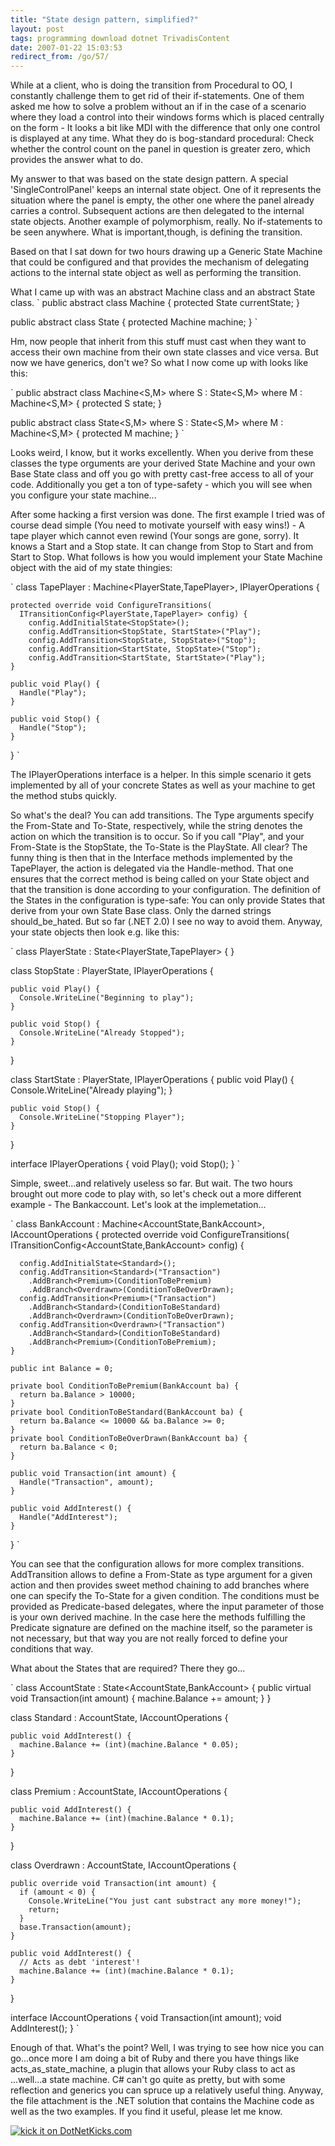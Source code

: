```yaml
---
title: "State design pattern, simplified?"
layout: post
tags: programming download dotnet TrivadisContent
date: 2007-01-22 15:03:53
redirect_from: /go/57/
---
```


While at a client, who is doing the transition from Procedural to OO, I constantly challenge them to get rid of their if-statements. One of them asked me how to solve a problem without an if in the case of a scenario where they load a control into their windows forms which is placed centrally on the form - It looks a bit like MDI with the difference that only one control is displayed at any time. What they do is bog-standard procedural: Check whether the control count on the panel in question is greater zero, which provides the answer what to do.

My answer to that was based on the state design pattern. A special 'SingleControlPanel' keeps an internal state object. One of it represents the situation where the panel is empty, the other one where the panel already carries a control. Subsequent actions are then delegated to the internal state objects. Another example of polymorphism, really. No if-statements to be seen anywhere. What is important,though, is defining the transition.

Based on that I sat down for two hours drawing up a Generic State Machine that could be configured and that provides the mechanism of delegating actions to the internal state object as well as performing the transition.

What I came up with was an abstract Machine class and an abstract State class.
`
public abstract class Machine {
  protected State currentState;
}

public abstract class State {
  protected Machine machine;
}
`

Hm, now people that inherit from this stuff must cast when they want to access their own machine from their own state classes and vice versa. But now we have generics, don't we? So what I now come up with looks like this:

`
public abstract class Machine<S,M> where S : State<S,M> where M : Machine<S,M>  {
    protected S state;
}

public abstract class State<S,M> where S : State<S,M> where M : Machine<S,M> {
    protected M machine;
}
`

Looks weird, I know, but it works excellently. When you derive from these classes the type orguments are your derived State Machine and your own Base State class and off you go with pretty cast-free access to all of your code. Additionally you get a ton of type-safety - which you will see when you configure your state machine...

After some hacking a first version was done. The first example I tried was of course dead simple (You need to motivate yourself with easy wins!) - A tape player which cannot even rewind (Your songs are gone, sorry). It knows a Start and a Stop state. It can change from Stop to Start and from Start to Stop. What follows is how you would implement your State Machine object with the aid of my state thingies:

`
  class TapePlayer : Machine<PlayerState,TapePlayer>, IPlayerOperations {

    protected override void ConfigureTransitions(
      ITransitionConfig<PlayerState,TapePlayer> config) {
        config.AddInitialState<StopState>();
        config.AddTransition<StopState, StartState>("Play");
        config.AddTransition<StopState, StopState>("Stop");
        config.AddTransition<StartState, StopState>("Stop");
        config.AddTransition<StartState, StartState>("Play");
    }

    public void Play() {
      Handle("Play");
    }

    public void Stop() {
      Handle("Stop");
    }
  }
`

The IPlayerOperations interface is a helper. In this simple scenario it gets implemented by all of your concrete States as well as your machine to get the method stubs quickly.

So what's the deal? You can add transitions. The Type arguments specify the From-State and To-State, respectively, while the string denotes the action on which the transition is to occur. So if you call "Play", and your From-State is the StopState, the To-State is the PlayState. All clear?
The funny thing is then that in the Interface methods implemented by the TapePlayer, the action is delegated via the Handle-method. That one ensures that the correct method is being called on your State object and that the transition is done according to your configuration. The definition of the States in the configuration is type-safe: You can only provide States that derive from your own State Base class. Only the darned strings should_be_hated. But so far (.NET 2.0) I see no way to avoid them.
Anyway, your state objects then look e.g. like this:

`
  class PlayerState : State<PlayerState,TapePlayer> {
  }

  class StopState : PlayerState, IPlayerOperations {

    public void Play() {
      Console.WriteLine("Beginning to play");
    }

    public void Stop() {
      Console.WriteLine("Already Stopped");
    }
  }

  class StartState : PlayerState, IPlayerOperations {
    public void Play() {
      Console.WriteLine("Already playing");
    }

    public void Stop() {
      Console.WriteLine("Stopping Player");
    }
  }

  interface IPlayerOperations {
    void Play();
    void Stop();
  }
`

Simple, sweet...and relatively useless so far. But wait. The two hours brought out more code to play with, so let's check out a more different example - The Bankaccount.
Let's look at the implemetation...

`
  class BankAccount : Machine<AccountState,BankAccount>, IAccountOperations {
    protected override void ConfigureTransitions(
      ITransitionConfig<AccountState,BankAccount> config) {

      config.AddInitialState<Standard>();
      config.AddTransition<Standard>("Transaction")
        .AddBranch<Premium>(ConditionToBePremium)
        .AddBranch<Overdrawn>(ConditionToBeOverDrawn);
      config.AddTransition<Premium>("Transaction")
        .AddBranch<Standard>(ConditionToBeStandard)
        .AddBranch<Overdrawn>(ConditionToBeOverDrawn);
      config.AddTransition<Overdrawn>("Transaction")
        .AddBranch<Standard>(ConditionToBeStandard)
        .AddBranch<Premium>(ConditionToBePremium);
    }

    public int Balance = 0;

    private bool ConditionToBePremium(BankAccount ba) {
      return ba.Balance > 10000;
    }
    private bool ConditionToBeStandard(BankAccount ba) {
      return ba.Balance <= 10000 && ba.Balance >= 0;
    }
    private bool ConditionToBeOverDrawn(BankAccount ba) {
      return ba.Balance < 0;
    }

    public void Transaction(int amount) {
      Handle("Transaction", amount);
    }

    public void AddInterest() {
      Handle("AddInterest");
    }
  }
`

You can see that the configuration allows for more complex transitions. AddTransition allows to define a From-State as type argument for a given action and then provides sweet method chaining to add branches where one can specify the To-State for a given condition. The conditions must be provided as Predicate-based delegates, where the input parameter of those is your own derived machine. In the case here the methods fulfilling the Predicate signature are defined on the machine itself, so the parameter is not necessary, but that way you are not really forced to define your conditions that way.

What about the States that are required? There they go...

`
  class AccountState : State<AccountState,BankAccount> {
    public virtual void Transaction(int amount) {
      machine.Balance += amount;
    }
  }

  class Standard : AccountState, IAccountOperations {

    public void AddInterest() {
      machine.Balance += (int)(machine.Balance * 0.05);
    }
  }

  class Premium : AccountState, IAccountOperations {

    public void AddInterest() {
      machine.Balance += (int)(machine.Balance * 0.1);
    }
  }

  class Overdrawn : AccountState, IAccountOperations {

    public override void Transaction(int amount) {
      if (amount < 0) {
        Console.WriteLine("You just cant substract any more money!");
        return;
      }
      base.Transaction(amount);
    }

    public void AddInterest() {
      // Acts as debt 'interest'!
      machine.Balance += (int)(machine.Balance * 0.1);
    }
  }

  interface IAccountOperations {
    void Transaction(int amount);
    void AddInterest();
  }
`

Enough of that. What's the point? Well, I was trying to see how nice you can go...once more I am doing a bit of Ruby and there you have things like acts_as_state_machine, a plugin that allows your Ruby class to act as ...well...a state machine. C# can't go quite as pretty, but with some reflection and generics you can spruce up a relatively useful thing.
Anyway, the file attachment is the .NET solution that contains the Machine code as well as the two examples. If you find it useful, please let me know.

[![kick it on DotNetKicks.com](http://www.dotnetkicks.com/Services/Images/KickItImageGenerator.ashx?url=http://realfiction.net/?q=node/78)](http://www.dotnetkicks.com/kick/?url=http://realfiction.net/?q=node/78)